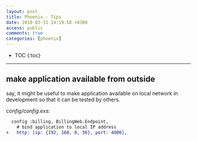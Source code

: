 ```yaml
---
layout: post
title: Phoenix - Tips
date: 2018-03-31 14:19:58 +0300
access: public
comments: true
categories: [phoenix]
---
```


<!-- more -->

* TOC
{:toc}
<hr>

make application available from outside
---------------------------------------

say, it might be useful to make application available on local network
in development so that it can be tested by others.

_config/config.exs_:

```diff
  config :billing, BillingWeb.Endpoint,
    # bind application to local IP address
+   http: [ip: {192, 168, 0, 36}, port: 4000],
```

